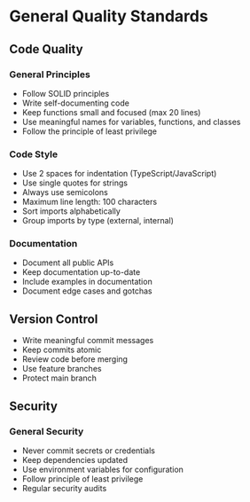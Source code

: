 # General Quality Standards

## Code Quality

### General Principles

- Follow SOLID principles
- Write self-documenting code
- Keep functions small and focused (max 20 lines)
- Use meaningful names for variables, functions, and classes
- Follow the principle of least privilege

### Code Style

- Use 2 spaces for indentation (TypeScript/JavaScript)
- Use single quotes for strings
- Always use semicolons
- Maximum line length: 100 characters
- Sort imports alphabetically
- Group imports by type (external, internal)

### Documentation

- Document all public APIs
- Keep documentation up-to-date
- Include examples in documentation
- Document edge cases and gotchas

## Version Control

- Write meaningful commit messages
- Keep commits atomic
- Review code before merging
- Use feature branches
- Protect main branch

## Security

### General Security

- Never commit secrets or credentials
- Keep dependencies updated
- Use environment variables for configuration
- Follow principle of least privilege
- Regular security audits

